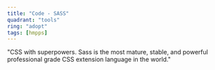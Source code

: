 ```yaml
---
title: "Code - SASS"
quadrant: "tools"
ring: "adopt"
tags: [hmpps]
---
```


"CSS with superpowers. Sass is the most mature, stable, and powerful professional grade CSS extension language in the world."

